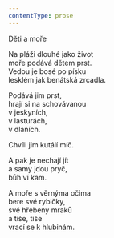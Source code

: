 ```yaml
---
contentType: prose
---
```


Děti a moře

Na pláži dlouhé jako život  
moře podává dětem prst.  
Vedou je bosé po písku  
lesklém jak benátská zrcadla.

  

Podává jim prst,  
hrají si na schovávanou  
v jeskyních,  
v lasturách,  
v dlaních.

  

Chvíli jim kutálí míč.

  

A pak je nechají jít  
a samy jdou pryč,  
bůh ví kam.

  

A moře s věrnýma očima  
bere své rybičky,  
své hřebeny mraků  
a tiše, tiše  
vrací se k hlubinám.
